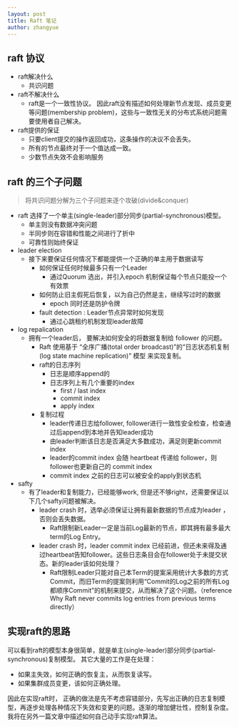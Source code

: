 ```yaml
---
layout: post
title: Raft 笔记
author: zhangyue
---
```


## raft 协议

* raft解决什么
    * 共识问题
* raft不解决什么
    * raft是一个一致性协议。 因此raft没有描述如何处理新节点发现、成员变更等问题(membership problem)，这些与一致性无关的分布式系统问题需要使用者自己解决。
* raft提供的保证
    * 只要client提交的操作返回成功，这条操作的决议不会丢失。
    * 所有的节点最终对于一个值达成一致。
    * 少数节点失效不会影响服务
    
## raft 的三个子问题
> 将共识问题分解为三个子问题来逐个攻破(divide&conquer)

* raft 选择了一个单主(single-leader)部分同步(partial-synchronous)模型。
    * 单主则没有数据冲突问题
    * 半同步则在容错和性能之间进行了折中
    * 可靠性则始终保证
* leader election
    * 接下来要保证任何情况下都能提供一个正确的单主用于数据读写
        * 如何保证任何时候最多只有一个Leader
	        * 通过Quorum 选出，并引入epoch 机制保证每个节点只能投一个有效票
	    * 如何防止旧主假死后恢复，以为自己仍然是主，继续写过时的数据
            * epoch 同时还是防护令牌
        * fault detection : Leader节点异常时如何发现
            * 通过心跳租约机制发现leader故障
* log repalication
    * 拥有一个leader后， 要解决如何安全的将数据复制给 follower 的问题。
        * Raft 使用基于 “全序广播(total order broadcast)”的“日志状态机复制(log state machine replication)” 模型 来实现复制。
        * raft的日志序列
            * 日志是顺序append的
			* 日志序列上有几个重要的index
                * first / last index
                * commit index
                * apply index
        * 复制过程
            * leader传递日志给follower,  follower进行一致性安全检查，检查通过后append到本地并告知leader成功
            * 由leader判断该日志是否满足大多数成功，满足则更新commit index
            * leader的commit index 会随 heartbeat 传递给 follower，则follower也更新自己的 commit index
            * commit index 之前的日志可以被安全的apply到状态机
* safty
    * 有了leader和复制能力，已经能够work, 但是还不够right，还需要保证以下几个safty问题被解决。
        * leader crash 时，选举必须保证让拥有最新数据的节点成为leader ，否则会丢失数据。
			* Raft限制新Leader一定是当前Log最新的节点，即其拥有最多最大term的Log Entry。
        * leader crash 时，leader commit index 已经前进，但还未来得及通过heartbeat告知follower。这些日志条目会在follower处于未提交状态。新的leader该如何处理？
            * Raft限制Leader只能对自己本Term的提案采用统计大多数的方式Commit，而旧Term的提案则利用“Commit的Log之前的所有Log都顺序Commit”的机制来提交，从而解决了这个问题。（reference Why Raft never commits log entries from previous terms directly）

## 实现raft的思路

可以看到raft的模型本身很简单，就是单主(single-leader)部分同步(partial-synchronous)复制模型。 其它大量的工作是在处理：
* 如果主失效，如何正确的恢复主，从而恢复读写。
* 如果集群成员变更，该如何正确处理。

因此在实现raft时， 正确的做法是先不考虑容错部分，先写出正确的日志复制模型，再逐步处理各种情况下失效和变更的问题。逐渐的增加健壮性，控制复杂度。 我将在另外一篇文章中描述如何自己动手实现raft算法。